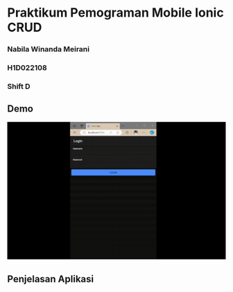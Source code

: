 # Praktikum Pemograman Mobile Ionic CRUD
### Nabila Winanda Meirani
### H1D022108
### Shift D

## Demo
![Demo Video](2024-11-11%2018-27-03.gif)

## Penjelasan Aplikasi
